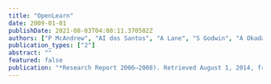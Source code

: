 ```yaml
---
title: "OpenLearn"
date: 2009-01-01
publishDate: 2021-08-03T04:08:11.370502Z
authors: ["P McAndrew", "AI dos Santos", "A Lane", "S Godwin", "A Okada", "T Wilson", " ..."]
publication_types: ["2"]
abstract: ""
featured: false
publication: "*Research Report 2006–2008). Retrieved August 1, 2014, from http://oro*"
---
```


